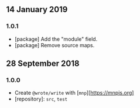 ## 14 January 2019

### 1.0.1

- [package] Add the "module" field.
- [package] Remove source maps.

## 28 September 2018

### 1.0.0

- Create `@wrote/write` with [`mnp`][https://mnpjs.org]
- [repository]: `src`, `test`
